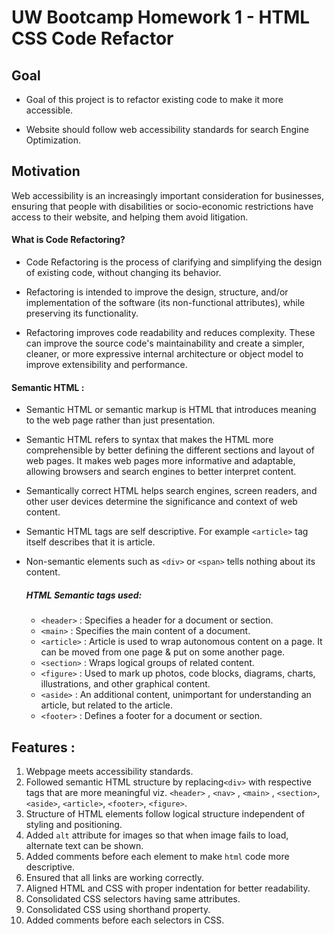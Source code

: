 
# UW Bootcamp Homework 1 - HTML CSS Code Refactor

  

## Goal

* Goal of this project is to refactor existing code to make it more accessible.

* Website should follow web accessibility standards for search Engine Optimization.

  

## Motivation

Web accessibility is an increasingly important consideration for businesses, ensuring that people with disabilities or socio-economic restrictions have access to their website, and helping them avoid litigation.

  

#### What is Code Refactoring?

* Code Refactoring is the process of clarifying and simplifying the design of existing code, without changing its behavior.

* Refactoring is intended to improve the design, structure, and/or implementation of the software (its non-functional attributes), while preserving its functionality.

* Refactoring improves code readability and reduces complexity. These can improve the source code's maintainability and create a simpler, cleaner, or more expressive internal architecture or object model to improve extensibility and performance.

  

#### Semantic HTML :

* Semantic HTML or semantic markup is HTML that introduces meaning to the web page rather than just presentation.

* Semantic HTML refers to syntax that makes the HTML more comprehensible by better defining the different sections and layout of web pages. It makes web pages more informative and adaptable, allowing browsers and search engines to better interpret content.

* Semantically correct HTML helps search engines, screen readers, and other user devices determine the significance and context of web content.

* Semantic HTML tags are self descriptive. For example `<article>` tag itself describes that it is article.

* Non-semantic elements such as `<div>` or `<span>` tells nothing about its content.

	##### HTML Semantic tags used:
	* `<header>` :   Specifies a header for a document or section.
	* `<main>` : Specifies the main content of a document.
	* `<article>` : Article is used to wrap autonomous content on a page. It can be moved from one page & put on some another page.
	* `<section>` : Wraps logical groups of related content.
	* `<figure>` : Used to mark up photos, code blocks, diagrams, charts, illustrations, and other graphical content.
	* `<aside>` : An additional content, unimportant for understanding an article, but related to the article.
	* `<footer>` : Defines a footer for a document or section.

  

## Features :

1. Webpage meets accessibility standards.
2. Followed semantic HTML structure by replacing`<div>` with respective tags that are more meaningful viz. `<header>` , `<nav>` , `<main>` , `<section>`, `<aside>`, `<article>`, `<footer>`, `<figure>`. 
3. Structure of HTML elements follow logical structure independent of styling and positioning.
4. Added `alt` attribute for images so that when image fails to load, alternate text can be shown.
5. Added comments before each element to make `html` code more descriptive.
6. Ensured that all links are working correctly.
7. Aligned HTML and CSS with proper indentation for better readability.
8. Consolidated CSS selectors having same attributes.
9. Consolidated CSS using shorthand property. 
10. Added comments before each selectors in CSS.
